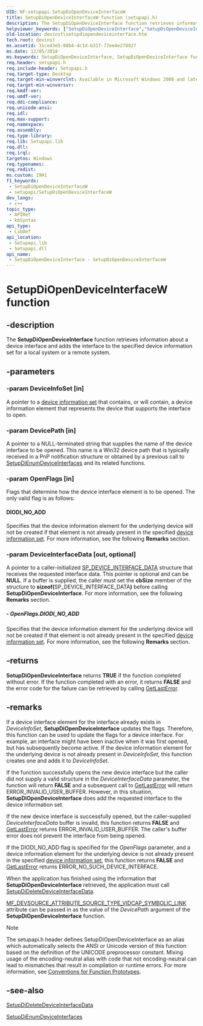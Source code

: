 ```yaml
---
UID: NF:setupapi.SetupDiOpenDeviceInterfaceW
title: SetupDiOpenDeviceInterfaceW function (setupapi.h)
description: The SetupDiOpenDeviceInterface function retrieves information about a device interface and adds the interface to the specified device information set for a local system or a remote system. (Unicode)
helpviewer_keywords: ["SetupDiOpenDeviceInterface","SetupDiOpenDeviceInterface function [Device and Driver Installation]","SetupDiOpenDeviceInterfaceA","SetupDiOpenDeviceInterfaceW","devinst.setupdiopendeviceinterface","di-rtns_4505f6a3-e634-4070-a9b3-1487c2808838.xml","setupapi/SetupDiOpenDeviceInterface"]
old-location: devinst\setupdiopendeviceinterface.htm
tech.root: devinst
ms.assetid: 31ce43e5-08b4-4c1d-b31f-77ee4e278927
ms.date: 12/05/2018
ms.keywords: SetupDiOpenDeviceInterface, SetupDiOpenDeviceInterface function [Device and Driver Installation], SetupDiOpenDeviceInterfaceA, SetupDiOpenDeviceInterfaceW, devinst.setupdiopendeviceinterface, di-rtns_4505f6a3-e634-4070-a9b3-1487c2808838.xml, setupapi/SetupDiOpenDeviceInterface
req.header: setupapi.h
req.include-header: Setupapi.h
req.target-type: Desktop
req.target-min-winverclnt: Available in Microsoft Windows 2000 and later versions of Windows.
req.target-min-winversvr: 
req.kmdf-ver: 
req.umdf-ver: 
req.ddi-compliance: 
req.unicode-ansi: 
req.idl: 
req.max-support: 
req.namespace: 
req.assembly: 
req.type-library: 
req.lib: Setupapi.lib
req.dll: 
req.irql: 
targetos: Windows
req.typenames: 
req.redist: 
ms.custom: 19H1
f1_keywords:
 - SetupDiOpenDeviceInterfaceW
 - setupapi/SetupDiOpenDeviceInterfaceW
dev_langs:
 - c++
topic_type:
 - APIRef
 - kbSyntax
api_type:
 - LibDef
api_location:
 - Setupapi.lib
 - Setupapi.dll
api_name:
 - SetupDiOpenDeviceInterface - SetupDiOpenDeviceInterfaceW
---
```


# SetupDiOpenDeviceInterfaceW function


## -description

The <b>SetupDiOpenDeviceInterface</b> function retrieves information about a device interface and adds the interface to the specified device information set for a local system or a remote system.

## -parameters

### -param DeviceInfoSet [in]

A pointer to a <a href="/windows-hardware/drivers/install/device-information-sets">device information set</a> that contains, or will contain, a device information element that represents the device that supports the interface to open.

### -param DevicePath [in]

A pointer to a NULL-terminated string that supplies the name of the device interface to be opened. This name is a Win32 device path that is typically received in a PnP notification structure or obtained by a previous call to <a href="/windows/desktop/api/setupapi/nf-setupapi-setupdienumdeviceinterfaces">SetupDiEnumDeviceInterfaces</a> and its related functions.

### -param OpenFlags [in]

Flags that determine how the device interface element is to be opened. The only valid flag is as follows: 





#### DIODI_NO_ADD

Specifies that the device information element for the underlying device will not be created if that element is not already present in the specified <a href="/windows-hardware/drivers/install/device-information-sets">device information set</a>. For more information, see the following <b>Remarks</b> section.

### -param DeviceInterfaceData [out, optional]

A pointer to a caller-initialized  <a href="/windows/desktop/api/setupapi/ns-setupapi-sp_device_interface_data">SP_DEVICE_INTERFACE_DATA</a> structure that receives the requested interface data. This pointer is optional and can be <b>NULL</b>. If a buffer is supplied, the caller must set the <b>cbSize</b> member of the structure to <b>sizeof(</b>SP_DEVICE_INTERFACE_DATA<b>)</b> before calling <b>SetupDiOpenDeviceInterface</b>. For more information, see the following <b>Remarks</b> section.


##### - OpenFlags.DIODI_NO_ADD

Specifies that the device information element for the underlying device will not be created if that element is not already present in the specified <a href="/windows-hardware/drivers/install/device-information-sets">device information set</a>. For more information, see the following <b>Remarks</b> section.

## -returns

<b>SetupDiOpenDeviceInterface</b> returns <b>TRUE</b> if the function completed without error. If the function completed with an error, it returns <b>FALSE</b> and the error code for the failure can be retrieved by calling <a href="/windows/win32/api/errhandlingapi/nf-errhandlingapi-getlasterror">GetLastError</a>.

## -remarks

If a device interface element for the interface already exists in <i>DeviceInfoSet</i>, <b>SetupDiOpenDeviceInterface</b> updates the flags. Therefore, this function can be used to update the flags for a device interface. For example, an interface might have been inactive when it was first opened, but has subsequently become active. If the device information element for the underlying device is not already present in <i>DeviceInfoSet</i>, this function creates one and adds it to <i>DeviceInfoSet</i>. 

If the function successfully opens the new device interface but the caller did not supply a valid structure in the <i>DeviceInterfaceData</i> parameter, the function will return <b>FALSE</b> and a subsequent call to <a href="/windows/win32/api/errhandlingapi/nf-errhandlingapi-getlasterror">GetLastError</a> will return ERROR_INVALID_USER_BUFFER. However, in this situation, <b>SetupDiOpenDeviceInterface</b> does add the requested interface to the device information set.

If the new device interface is successfully opened, but the caller-supplied <i>DeviceInterfaceData</i> buffer is invalid, this function returns <b>FALSE</b> and <a href="/windows/win32/api/errhandlingapi/nf-errhandlingapi-getlasterror">GetLastError</a> returns ERROR_INVALID_USER_BUFFER. The caller's buffer error does not prevent the interface from being opened.

If the DIODI_NO_ADD flag is specified for the <i>OpenFlags</i> parameter, and a device information element for the underlying device is not already present in the specified <a href="/windows-hardware/drivers/install/device-information-sets">device information set</a>, this function returns <b>FALSE</b> and <a href="/windows/win32/api/errhandlingapi/nf-errhandlingapi-getlasterror">GetLastError</a> returns ERROR_NO_SUCH_DEVICE_INTERFACE. 

When the application has finished using the information that <b>SetupDiOpenDeviceInterface</b> retrieved<b>,</b> the application must call <a href="/windows/desktop/api/setupapi/nf-setupapi-setupdideletedeviceinterfacedata">SetupDiDeleteDeviceInterfaceData</a>.


<a href="/windows/desktop/medfound/mf-devsource-attribute-source-type-vidcap-symbolic-link">MF_DEVSOURCE_ATTRIBUTE_SOURCE_TYPE_VIDCAP_SYMBOLIC_LINK</a> attribute can be passed in as the value of the <i>DevicePath</i> argument of the <b>SetupDiOpenDeviceInterface</b> function.





> [!NOTE]
> The setupapi.h header defines SetupDiOpenDeviceInterface as an alias which automatically selects the ANSI or Unicode version of this function based on the definition of the UNICODE preprocessor constant. Mixing usage of the encoding-neutral alias with code that not encoding-neutral can lead to mismatches that result in compilation or runtime errors. For more information, see [Conventions for Function Prototypes](/windows/win32/intl/conventions-for-function-prototypes).

## -see-also

<a href="/windows/desktop/api/setupapi/nf-setupapi-setupdideletedeviceinterfacedata">SetupDiDeleteDeviceInterfaceData</a>



<a href="/windows/desktop/api/setupapi/nf-setupapi-setupdienumdeviceinterfaces">SetupDiEnumDeviceInterfaces</a>
